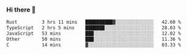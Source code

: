 ### Hi there 👋

<!--
**WShiBin/WShiBin** is a ✨ _special_ ✨ repository because its `README.md` (this file) appears on your GitHub profile.

Here are some ideas to get you started:

- 🔭 I’m currently working on ...
- 🌱 I’m currently learning ...
- 👯 I’m looking to collaborate on ...
- 🤔 I’m looking for help with ...
- 💬 Ask me about ...
- 📫 How to reach me: ...
- 😄 Pronouns: ...
- ⚡ Fun fact: ...
-->

<!--START_SECTION:waka-->

```txt
Rust         3 hrs 11 mins   ██████████▓░░░░░░░░░░░░░░   42.60 %
TypeScript   2 hrs 5 mins    ███████░░░░░░░░░░░░░░░░░░   28.03 %
JavaScript   53 mins         ███░░░░░░░░░░░░░░░░░░░░░░   12.02 %
Other        50 mins         ███░░░░░░░░░░░░░░░░░░░░░░   11.36 %
C            14 mins         ▓░░░░░░░░░░░░░░░░░░░░░░░░   03.33 %
```

<!--END_SECTION:waka-->
